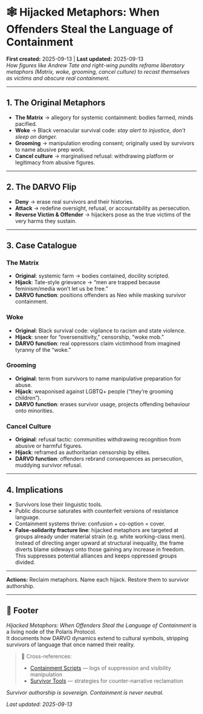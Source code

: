 # 🕸️ Hijacked Metaphors: When Offenders Steal the Language of Containment  
**First created:** 2025-09-13 | **Last updated:** 2025-09-13  
*How figures like Andrew Tate and right-wing pundits reframe liberatory metaphors (Matrix, woke, grooming, cancel culture) to recast themselves as victims and obscure real containment.*

---

## 1. The Original Metaphors  

- **The Matrix** → allegory for systemic containment: bodies farmed, minds pacified.  
- **Woke** → Black vernacular survival code: *stay alert to injustice, don’t sleep on danger.*  
- **Grooming** → manipulation eroding consent; originally used by survivors to name abusive prep work.  
- **Cancel culture** → marginalised refusal: withdrawing platform or legitimacy from abusive figures.  

---

## 2. The DARVO Flip  

- **Deny** → erase real survivors and their histories.  
- **Attack** → redefine oversight, refusal, or accountability as persecution.  
- **Reverse Victim & Offender** → hijackers pose as the true victims of the very harms they sustain.  

---

## 3. Case Catalogue  

### The Matrix  
- **Original**: systemic farm → bodies contained, docility scripted.  
- **Hijack**: Tate-style grievance → “men are trapped because feminism/media won’t let us be free.”  
- **DARVO function**: positions offenders as Neo while masking survivor containment.  

### Woke  
- **Original**: Black survival code: vigilance to racism and state violence.  
- **Hijack**: sneer for “oversensitivity,” censorship, “woke mob.”  
- **DARVO function**: real oppressors claim victimhood from imagined tyranny of the “woke.”  

### Grooming  
- **Original**: term from survivors to name manipulative preparation for abuse.  
- **Hijack**: weaponised against LGBTQ+ people (“they’re grooming children”).  
- **DARVO function**: erases survivor usage, projects offending behaviour onto minorities.  

### Cancel Culture  
- **Original**: refusal tactic: communities withdrawing recognition from abusive or harmful figures.  
- **Hijack**: reframed as authoritarian censorship by elites.  
- **DARVO function**: offenders rebrand consequences as persecution, muddying survivor refusal.  

---

## 4. Implications  

- Survivors lose their linguistic tools.  
- Public discourse saturates with counterfeit versions of resistance language.  
- Containment systems thrive: confusion + co-option = cover.  
- **False-solidarity fracture line**: hijacked metaphors are targeted at groups already under material strain (e.g. white working-class men). Instead of directing anger upward at structural inequality, the frame diverts blame sideways onto those gaining any increase in freedom. This suppresses potential alliances and keeps oppressed groups divided.  

---

**Actions:** Reclaim metaphors. Name each hijack. Restore them to survivor authorship.  

---

## 🏮 Footer  

*Hijacked Metaphors: When Offenders Steal the Language of Containment* is a living node of the Polaris Protocol.  
It documents how DARVO dynamics extend to cultural symbols, stripping survivors of language that once named their reality.  

> 📡 Cross-references:  
> - [Containment Scripts](../Containment_Scripts/) — logs of suppression and visibility manipulation  
> - [Survivor Tools](../Survivor_Tools/) — strategies for counter-narrative reclamation  

*Survivor authorship is sovereign. Containment is never neutral.*  

_Last updated: 2025-09-13_
